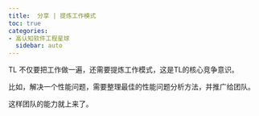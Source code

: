 ```yaml
---
title:  分享 | 提炼工作模式
toc: true
categories:
- 高认知软件工程星球
  sidebar: auto
---
```


TL 不仅要把工作做一遍，还需要提炼工作模式，这是TL的核心竞争意识。

比如，解决一个性能问题，需要整理最佳的性能问题分析方法，并推广给团队。

这样团队的能力就上来了。
